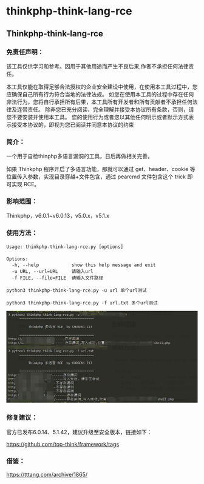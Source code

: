 # thinkphp-think-lang-rce
##                                          Thinkphp-think-lang-rce

### 免责任声明：

该工具仅供学习和参考。因用于其他用途而产生不良后果,作者不承担任何法律责任。

本工具仅能在取得足够合法授权的企业安全建设中使用，在使用本工具过程中，您应确保自己所有行为符合当地的法律法规。 如您在使用本工具的过程中存在任何非法行为，您将自行承担所有后果，本工具所有开发者和所有贡献者不承担任何法律及连带责任。 除非您已充分阅读、完全理解并接受本协议所有条款，否则，请您不要安装并使用本工具。 您的使用行为或者您以其他任何明示或者默示方式表示接受本协议的，即视为您已阅读并同意本协议的约束

### 简介：

一个用于自检thinphp多语言漏洞的工具，日后再做相关完善。

如果 Thinkphp 程序开启了多语言功能，那就可以通过 get、header、cookie 等位置传入参数，实现目录穿越+文件包含，通过 pearcmd 文件包含这个 trick 即可实现 RCE。

### 影响范围：

Thinkphp，v6.0.1~v6.0.13，v5.0.x，v5.1.x

### 使用方法：

```
Usage: thinkphp-think-lang-rce.py [options]

Options:
  -h, --help            show this help message and exit
  -u URL, --url=URL     请输入url
  -f FILE, --file=FILE  请输入文件路径

python3 thinkphp-think-lang-rce.py -u url 单个url测试

python3 thinkphp-think-lang-rce.py -f url.txt 多个url测试
```

![image-20221215132905019](.resource/Thinkphp-think-lang-rce/media/image-20221215132905019.png)

### 修复建议：

官方已发布6.0.14、5.1.42，建议升级至安全版本，链接如下：

https://github.com/top-think/framework/tags

### 借鉴：

https://tttang.com/archive/1865/


